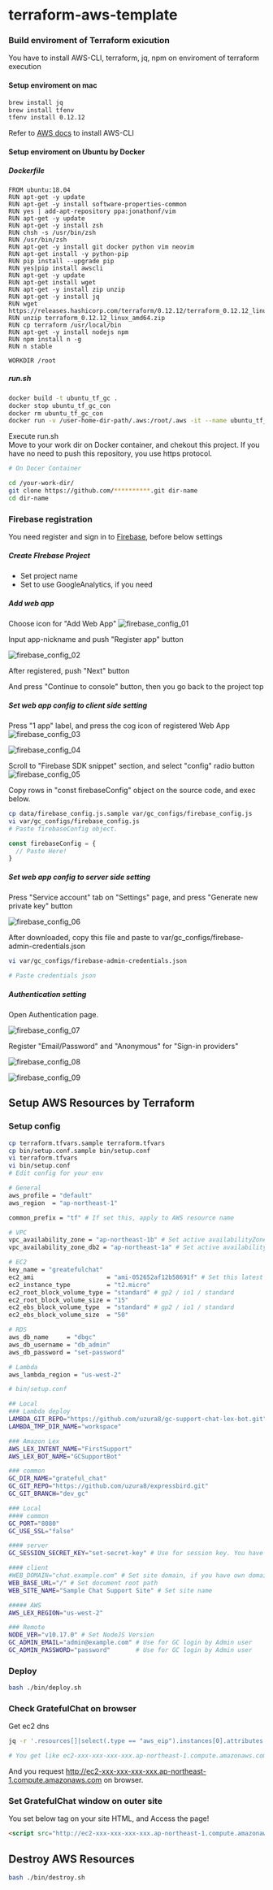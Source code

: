 # terraform-aws-template

### Build enviroment of Terraform exicution
You have to install AWS-CLI, terraform, jq, npm on enviroment of terraform execution

#### Setup enviroment on mac
```bash
brew install jq
brew install tfenv
tfenv install 0.12.12
```
Refer to [AWS docs](https://docs.aws.amazon.com/cli/latest/userguide/install-macos.html) to install AWS-CLI

#### Setup enviroment on Ubuntu by Docker
##### Dockerfile

```
FROM ubuntu:18.04
RUN apt-get -y update
RUN apt-get -y install software-properties-common
RUN yes | add-apt-repository ppa:jonathonf/vim
RUN apt-get -y update
RUN apt-get -y install zsh
RUN chsh -s /usr/bin/zsh
RUN /usr/bin/zsh
RUN apt-get -y install git docker python vim neovim
RUN apt-get install -y python-pip
RUN pip install --upgrade pip
RUN yes|pip install awscli
RUN apt-get -y update
RUN apt-get install wget
RUN apt-get -y install zip unzip
RUN apt-get -y install jq
RUN wget https://releases.hashicorp.com/terraform/0.12.12/terraform_0.12.12_linux_amd64.zip
RUN unzip terraform_0.12.12_linux_amd64.zip
RUN cp terraform /usr/local/bin
RUN apt-get -y install nodejs npm
RUN npm install n -g
RUN n stable

WORKDIR /root
```

##### run.sh
```bash
docker build -t ubuntu_tf_gc .
docker stop ubuntu_tf_gc_con
docker rm ubuntu_tf_gc_con
docker run -v /user-home-dir-path/.aws:/root/.aws -it --name ubuntu_tf_gc_con ubuntu_tf_gc:latest /bin/bash
```

Execute run.sh  
Move to your work dir on Docker container, and chekout this project.
If you have no need to push this repository, you use https protocol.

```bash
# On Docer Container

cd /your-work-dir/
git clone https://github.com/**********.git dir-name
cd dir-name
```

### Firebase registration

You need register and sign in to [Firebase](https://firebase.google.com/), before below settings

##### Create FIrebase Project

* Set project name
* Set to use GoogleAnalytics, if you need

##### Add web app

Choose icon for "Add Web App" ![firebase_config_01](https://raw.githubusercontent.com/uzura8/expressbird/dev_gc/src/doc/assets/img/firebase_config_01.png)



Input app-nickname and push "Register app" button

![firebase_config_02](https://raw.githubusercontent.com/uzura8/expressbird/dev_gc/src/doc/assets/img/firebase_config_02.png)



After registered, push "Next" button

And press "Continue to  console" button, then you go back to the project top



##### Set web app config to client side setting

Press "1 app" label, and press the cog icon of registered Web App ![firebase_config_03](https://raw.githubusercontent.com/uzura8/expressbird/dev_gc/src/doc/assets/img/firebase_config_03.png)

 ![firebase_config_04](https://raw.githubusercontent.com/uzura8/expressbird/dev_gc/src/doc/assets/img/firebase_config_04.png)



Scroll to "Firebase SDK snippet" section, and select "config" radio button ![firebase_config_05](https://raw.githubusercontent.com/uzura8/expressbird/dev_gc/src/doc/assets/img/firebase_config_05.png)



Copy rows in "const firebaseConfig" object on the source code, and exec below.

```bash
cp data/firebase_config.js.sample var/gc_configs/firebase_config.js
vi var/gc_configs/firebase_config.js
# Paste firebaseConfig object.
```

```js
const firebaseConfig = {
  // Paste Here!
}
```


##### Set web app config to server side setting

Press "Service account" tab on "Settings" page, and press "Generate new private key" button

![firebase_config_06](https://raw.githubusercontent.com/uzura8/expressbird/dev_gc/src/doc/assets/img/firebase_config_06.jpg)



After downloaded, copy this file and paste to var/gc_configs/firebase-admin-credentials.json

```bash
vi var/gc_configs/firebase-admin-credentials.json

# Paste credentials json
```



##### Authentication setting

Open Authentication page.

![firebase_config_07](https://raw.githubusercontent.com/uzura8/expressbird/dev_gc/src/doc/assets/img/firebase_config_07.png)



Register "Email/Password" and "Anonymous" for "Sign-in providers"

![firebase_config_08](https://raw.githubusercontent.com/uzura8/expressbird/dev_gc/src/doc/assets/img/firebase_config_08.png)

![firebase_config_09](https://raw.githubusercontent.com/uzura8/expressbird/dev_gc/src/doc/assets/img/firebase_config_09.png)




## Setup AWS Resources by Terraform
### Setup config

```bash
cp terraform.tfvars.sample terraform.tfvars
cp bin/setup.conf.sample bin/setup.conf
vi terraform.tfvars
vi bin/setup.conf
# Edit config for your env
```

```bash
# General
aws_profile = "default"
aws_region  = "ap-northeast-1"

common_prefix = "tf" # If set this, apply to AWS resource name

# VPC
vpc_availability_zone = "ap-northeast-1b" # Set active availabilityZone
vpc_availability_zone_db2 = "ap-northeast-1a" # Set active availabilityZone

# EC2
key_name = "greatefulchat"
ec2_ami                    = "ami-052652af12b58691f" # Set this latest Amazon Linux 2(64bit x86) AMI
ec2_instance_type          = "t2.micro"
ec2_root_block_volume_type = "standard" # gp2 / io1 / standard
ec2_root_block_volume_size = "15"
ec2_ebs_block_volume_type  = "standard" # gp2 / io1 / standard
ec2_ebs_block_volume_size  = "50"

# RDS
aws_db_name     = "dbgc"
aws_db_username = "db_admin"
aws_db_password = "set-password"

# Lambda
aws_lambda_region = "us-west-2"
```

```bash
# bin/setup.conf

## Local
### Lambda deploy
LAMBDA_GIT_REPO="https://github.com/uzura8/gc-support-chat-lex-bot.git"
LAMBDA_TMP_DIR_NAME="workspace"

### Amazon Lex
AWS_LEX_INTENT_NAME="FirstSupport"
AWS_LEX_BOT_NAME="GCSupportBot"

### common
GC_DIR_NAME="grateful_chat"
GC_GIT_REPO="https://github.com/uzura8/expressbird.git"
GC_GIT_BRANCH="dev_gc"

### Local
#### common
GC_PORT="8080"
GC_USE_SSL="false"

#### server
GC_SESSION_SECRET_KEY="set-secret-key" # Use for session key. You have to change this!

#### client
#WEB_DOMAIN="chat.example.com" # Set site domain, if you have own domain name
WEB_BASE_URL="/" # Set document root path
WEB_SITE_NAME="Sample Chat Support Site" # Set site name

##### AWS
AWS_LEX_REGION="us-west-2"

### Remote
NODE_VER="v10.17.0" # Set NodeJS Version
GC_ADMIN_EMAIL="admin@example.com" # Use for GC login by Admin user
GC_ADMIN_PASSWORD="password"       # Use for GC login by Admin user
```

### Deploy

```bash
bash ./bin/deploy.sh
```

### Check GratefulChat on browser
Get ec2 dns

```bash
jq -r '.resources[]|select(.type == "aws_eip").instances[0].attributes.public_dns' terraform.tfstate

# You get like ec2-xxx-xxx-xxx-xxx.ap-northeast-1.compute.amazonaws.com
```
And you request http://ec2-xxx-xxx-xxx-xxx.ap-northeast-1.compute.amazonaws.com on browser.

### Set GratefulChat window on outer site

You set below tag on your site HTML, and Access the page!

```html
<script src="http://ec2-xxx-xxx-xxx-xxx.ap-northeast-1.compute.amazonaws.com/assets/js/chat_frame.js"></script>
```


## Destroy AWS Resources

```bash
bash ./bin/destroy.sh
```


